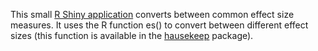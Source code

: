 This small [R Shiny application](https://hause.shinyapps.io/shinyapp_effectsize/) converts between common effect size measures. It uses the R function es() to convert between different effect sizes (this function is available in the [hausekeep](https://hauselin.github.io/hausekeep/) package).

